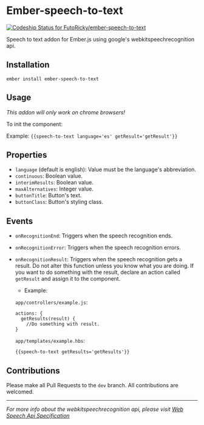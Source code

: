 # Ember-speech-to-text
[ ![Codeship Status for FutoRicky/ember-speech-to-text](https://codeship.com/projects/f86b6890-5e4a-0133-752d-3e5166c5ae1c/status?branch=master)](https://codeship.com/projects/111352)

Speech to text addon for Ember.js using google's webkitspeechrecognition api.

## Installation

`ember install ember-speech-to-text`

## Usage

*This addon will only work on chrome browsers!*

To init the component:

Example:
`{{speech-to-text language='es' getResult='getResult'}}`

## Properties

* `language` (default is english): Value must be the language's abbreviation.
* `continuous`: Boolean value.
* `interimResults`: Boolean value.
* `maxAlternatives`: Integer value.
* `buttonTitle`: Button's text.
* `buttonClass`: Button's styling class.

## Events

* `onRecognitionEnd`: Triggers when the speech recognition ends.
* `onRecognitionError`: Triggers when the speech recognition errors.
* `onRecognitionResult`: Triggers when the speech recognition gets a result. Do not alter this function unless you know what you are doing. If you want to do something with the result, declare an action called `getResult` and assign it to the component.
  * Example:

  `app/controllers/example.js`:

  ```
  actions: {
    getResults(result) {
      //Do something with result.
  }
  ```

  `app/templates/example.hbs`:

  ```
  {{speech-to-text getResults='getResults'}}
  ```

## Contributions

Please make all Pull Requests to the `dev` branch. All contributions are welcomed.

***

*For more info about the webkitspeechrecognition api, please visit [Web Speech Api Specification](https://dvcs.w3.org/hg/speech-api/raw-file/tip/speechapi.html)*
